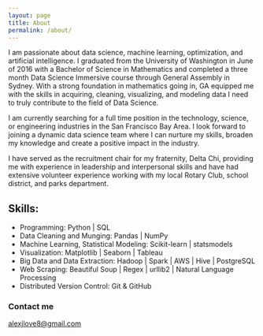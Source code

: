 ```yaml
---
layout: page
title: About
permalink: /about/
---
```


I am passionate about data science, machine learning, optimization, and artificial intelligence. I graduated from the University of Washington in June of 2016 with a Bachelor of Science in Mathematics and completed a three month Data Science Immersive course through General Assembly in Sydney. With a strong foundation in mathematics going in, GA equipped me with the skills in acquiring, cleaning, visualizing, and modeling data I need to truly contribute to the field of Data Science.

I am currently searching for a full time position in the technology, science, or engineering industries in the San Francisco Bay Area. I look forward to joining a dynamic data science team where I can nurture my skills, broaden my knowledge and create a positive impact in the industry.

I have served as the recruitment chair for my fraternity, Delta Chi, providing me with experience in leadership and interpersonal skills and have had extensive volunteer experience working with my local Rotary Club, school district, and parks department.

## Skills:
 - Programming: Python | SQL
 - Data Cleaning and Munging: Pandas | NumPy
 - Machine Learning, Statistical Modeling: Scikit-learn | statsmodels
 - Visualization: Matplotlib | Seaborn | Tableau
 - Big Data and Data Extraction: Hadoop | Spark | AWS | Hive | PostgreSQL
 - Web Scraping: Beautiful Soup | Regex | urllib2 | Natural Language Processing
 - Distributed Version Control: Git & GitHub

### Contact me

[alexjlove8@gmail.com](mailto:alexjlove8@gmail.com)
